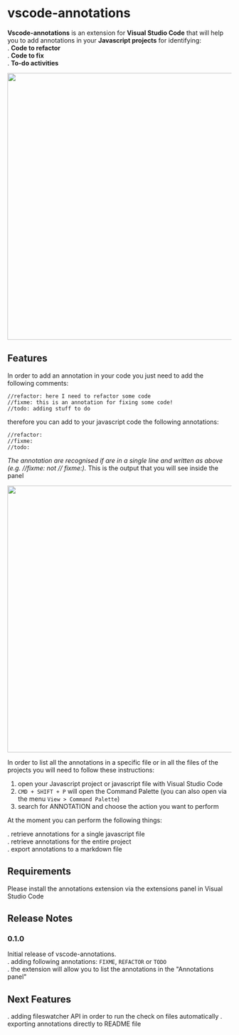 # vscode-annotations

__Vscode-annotations__ is an extension for __Visual Studio Code__ that will help you to add annotations in your __Javascript projects__ for identifying:   
. __Code to refactor__   
. __Code to fix__    
. __To-do activities__   

<img src="https://s3.eu-west-2.amazonaws.com/mezzalab-personal/vscode-annotations-palette.png" width="600">

## Features

In order to add an annotation in your code you just need to add the following comments:

`//refactor: here I need to refactor some code`   
`//fixme: this is an annotation for fixing some code!`   
`//todo: adding stuff to do`   

therefore you can add to your javascript code the following annotations:

`//refactor:`   
`//fixme:`   
`//todo:`   

*The annotation are recognised if are in a single line and written as above (e.g. //fixme: not // fixme:).*
This is the output that you will see inside the panel

<img src="https://s3.eu-west-2.amazonaws.com/mezzalab-personal/vscode-annotations-panel.png" width="600">

In order to list all the annotations in a specific file or in all the files of the projects you will need to follow these instructions:

1. open your Javascript project or javascript file with Visual Studio Code     
2. `CMD + SHIFT + P` will open the Command Palette (you can also open via the menu `View > Command Palette`)    
3. search for ANNOTATION and choose the action you want to perform

At the moment you can perform the following things:

. retrieve annotations for a single javascript file    
. retrieve annotations for the entire project    
. export annotations to a markdown file 

## Requirements   

Please install the annotations extension via the extensions panel in Visual Studio Code     

## Release Notes

### 0.1.0

Initial release of vscode-annotations.    
. adding following annotations: `FIXME`, `REFACTOR` or `TODO`    
. the extension will allow you to list the annotations in the "Annotations panel"    

## Next Features   

. adding fileswatcher API in order to run the check on files automatically
. exporting annotations directly to README file 